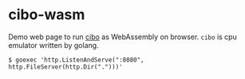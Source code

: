 # cibo-wasm
Demo web page to run [cibo](https://github.com/tkmru/cibo) as WebAssembly on browser.
`cibo` is cpu emulator written by golang.

```
$ goexec 'http.ListenAndServe(":8080", http.FileServer(http.Dir(".")))'
```
